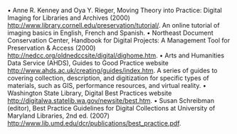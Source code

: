 

• Anne R. Kenney and Oya Y. Rieger, Moving Theory into Practice: Digital Imaging for Libraries and Archives (2000) http://www.library.cornell.edu/preservation/tutorial/. An online tutorial of imaging basics in English, French and Spanish. • Northeast Document Conservation Center, Handbook for Digital Projects: A Management Tool for Preservation & Access (2000) http://nedcc.org/oldnedccsite/digital/dighome.htm. • Arts and Humanities Data Service (AHDS), Guides to Good Practice website http://www.ahds.ac.uk/creating/guides/index.htm. A series of guides to covering collection, description, and digitization for specific types of materials, such as GIS, performance resources, and virtual reality. • Washington State Library, Digital Best Practices website http://digitalwa.statelib.wa.gov/newsite/best.htm. • Susan Schreibman (editor), Best Practice Guidelines for Digital Collections at University of Maryland Libraries, 2nd ed. (2007) http://www.lib.umd.edu/dcr/publications/best_practice.pdf.